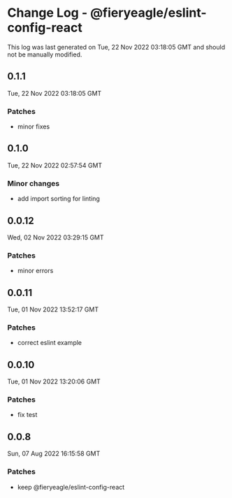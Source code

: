 # Change Log - @fieryeagle/eslint-config-react

This log was last generated on Tue, 22 Nov 2022 03:18:05 GMT and should not be manually modified.

## 0.1.1
Tue, 22 Nov 2022 03:18:05 GMT

### Patches

- minor fixes

## 0.1.0
Tue, 22 Nov 2022 02:57:54 GMT

### Minor changes

- add import sorting for linting

## 0.0.12
Wed, 02 Nov 2022 03:29:15 GMT

### Patches

- minor errors

## 0.0.11
Tue, 01 Nov 2022 13:52:17 GMT

### Patches

- correct eslint example

## 0.0.10
Tue, 01 Nov 2022 13:20:06 GMT

### Patches

- fix test

## 0.0.8
Sun, 07 Aug 2022 16:15:58 GMT

### Patches

- keep @fieryeagle/eslint-config-react

